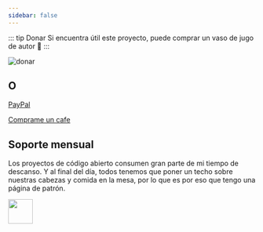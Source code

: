 ```yaml
---
sidebar: false
---
```


::: tip Donar
Si encuentra útil este proyecto, puede comprar un vaso de jugo de autor :tropical_drink:
:::

![donar](https://wpimg.wallstcn.com/bd273f0d-83a0-4ef2-92e1-9ac8ed3746b9.png)

## O

[PayPal](https://www.paypal.me/panfree23)

[Comprame un cafe](https://www.buymeacoffee.com/Pan)

## Soporte mensual

Los proyectos de código abierto consumen gran parte de mi tiempo de descanso. Y al final del día, todos tenemos que poner un techo sobre nuestras cabezas y comida en la mesa, por lo que es por eso que tengo una página de patrón.

<a target="_blank" href="https://www.patreon.com/panjiachen">
<img src="https://c5.patreon.com/external/logo/become_a_patron_button@2x.png" height="50">
</a>

